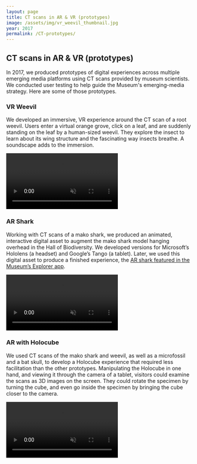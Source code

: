 ```yaml
---
layout: page
title: CT scans in AR & VR (prototypes)
image: /assets/img/vr_weevil_thumbnail.jpg
year: 2017
permalink: /CT-prototypes/
---
```


## CT scans in AR & VR (prototypes)
In 2017, we produced prototypes of digital experiences across multiple emerging media platforms using CT scans provided by museum scientists. We conducted user testing to help guide the Museum's emerging-media strategy. Here are some of those prototypes. 

### VR Weevil
We developed an immersive, VR experience around the CT scan of a root weevil. Users enter a virtual orange grove, click on a leaf, and are suddenly standing on the leaf by a human-sized weevil. They explore the insect to learn about its wing structure and the fascinating way insects breathe. A soundscape adds to the immersion.

<video src="/assets/video/vr_weevil.mp4" muted autoplay loop controls></video>


### AR Shark

Working with CT scans of a mako shark, we produced an animated, interactive digital asset to augment the mako shark model hanging overhead in the Hall of Biodiversity. We developed versions for Microsoft’s Hololens (a headset) and Google’s Tango (a tablet). Later, we used this digital asset to produce a finished experience, the <a href="https://amnh-sciviz.github.io/ar-explorer/" target="_blank">AR shark featured in the Museum’s Explorer app</a>. 

<video src="/assets/video/arshark.mp4" muted autoplay loop controls></video>


### AR with Holocube

We used CT scans of the mako shark and  weevil, as well as a microfossil and a bat skull, to develop a Holocube experience that required  less facilitation than the other prototypes. Manipulating the Holocube in one hand, and viewing it through the camera of a tablet, visitors could examine the scans as 3D images on the screen. They could rotate the specimen by turning the cube, and even go inside the specimen by bringing the cube closer to the camera. 

<video src="/assets/video/holocube.mp4" muted autoplay loop controls></video>
